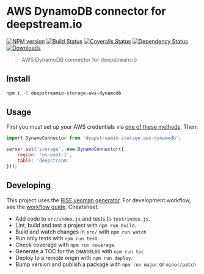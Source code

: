 # AWS DynamoDB connector for deepstream.io

[![NPM version][npm-image]][npm-url]
[![Build Status][travis-image]][travis-url]
[![Coveralls Status][coveralls-image]][coveralls-url]
[![Dependency Status][depstat-image]][depstat-url]
[![Downloads][download-badge]][npm-url]

> AWS DynamoDB connector for deepstream.io

## Install

```sh
npm i -S deepstreamio-storage-aws-dynamodb
```

## Usage

First you must set up your AWS credentials via [one of these methods][aws-auth-docs]. Then:

```js
import DynamoConnector from 'deepstreamio-storage-aws-dynamodb';

server.set('storage', new DynamoConnector({
	region: 'us-east-1',
	table: 'deepstream'
}));
```

## Developing

This project uses the [RISE yeoman generator][rise].  For development workflow,
see the [workflow guide][rise-workflow].  Cheatsheet:

* Add code to `src/index.js` and tests to `test/index.js`.
* Lint, build and test a project with `npm run build`.
* Build and watch changes in `src/` with `npm run watch`
* Run only tests with `npm run test`.
* Check coverage with `npm run coverage`.
* Generate a TOC for the `CHANGELOG` with `npm run toc`
* Deploy to a remote origin with `npm run deploy`.
* Bump version and publish a package with `npm run major` or `minor/patch`


[rise]: https://github.com/bucaran/generator-rise
[rise-workflow]: https://github.com/bucaran/generator-rise#beginner-workflow

[aws-auth-docs]: https://docs.aws.amazon.com/AWSJavaScriptSDK/guide/node-configuring.html

[npm-url]: https://npmjs.org/package/deepstreamio-storage-aws-dynamodb
[npm-image]: https://img.shields.io/npm/v/deepstreamio-storage-aws-dynamodb.svg?style=flat-square

[travis-url]: https://travis-ci.org/inxilpro/deepstreamio-storage-aws-dynamodb
[travis-image]: https://img.shields.io/travis/inxilpro/deepstreamio-storage-aws-dynamodb.svg?style=flat-square

[coveralls-url]: https://coveralls.io/r/inxilpro/deepstreamio-storage-aws-dynamodb
[coveralls-image]: https://img.shields.io/coveralls/inxilpro/deepstreamio-storage-aws-dynamodb.svg?style=flat-square

[depstat-url]: https://david-dm.org/inxilpro/deepstreamio-storage-aws-dynamodb
[depstat-image]: https://david-dm.org/inxilpro/deepstreamio-storage-aws-dynamodb.svg?style=flat-square

[download-badge]: http://img.shields.io/npm/dm/deepstreamio-storage-aws-dynamodb.svg?style=flat-square
